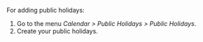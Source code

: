 For adding public holidays:

1.  Go to the menu *Calendar \> Public Holidays \> Public Holidays*.
2.  Create your public holidays.
